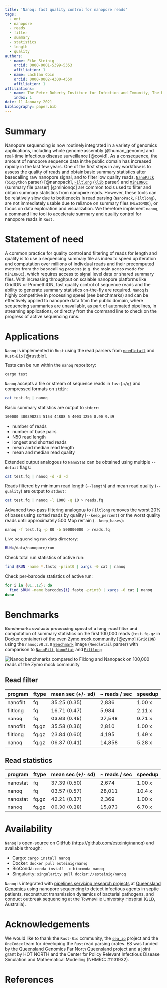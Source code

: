 ```yaml
---
title: 'Nanoq: fast quality control for nanopore reads'
tags:
  - ont
  - nanopore
  - reads
  - filter 
  - summary
  - statistics
  - length
  - quality
authors:
  - name: Eike Steinig
    orcid: 0000-0001-5399-5353
    affiliation: 1
  - name: Lachlan Coin
    orcid: 0000-0002-4300-455X
    affiliation: 1
affiliations:
  - name: The Peter Doherty Institute for Infection and Immunity, The University of Melbourne, Australia
    index: 1
date: 11 January 2021
bibliography: paper.bib
---
```


# Summary

Nanopore sequencing is now routinely integrated in a variety of genomics applications, including whole genome assembly [@human_genome] and real-time infectious disease surveillance [@covid]. As a consequence, the amount of nanopore sequence data in the public domain has increased rapidly in the last few years. One of the first steps in any workflow is to assess the quality of reads and obtain basic summary statistics after basecalling raw nanopore signal, and to filter low quality reads. [`NanoPack`](https://github.com/wdecoster/nanopack) (`biopython` parser) [@nanopack], [`Filtlong`](https://github.com/rrwick/Filtlong) ([`Klib`](https://github.com/attractivechaos/klib) parser) and [`MinIONQC`](https://github.com/roblanf/minion_qc/blob/master/README.md) (summary file parser) [@minionqc] are common tools used to filter and obtain summary statistics from nanopore reads. However, these tools can be relatively slow due to bottlenecks in read parsing (`NanoPack`, `Filtlong`), are not immediately usable due to reliance on summary files (`MinIONQC`), or focus on data exploration and visualization. We therefore implement `nanoq`, a command line tool to accelerate summary and quality control for nanopore reads in `Rust`. 

# Statement of need

A common practice for quality control and filtering of reads for length and quality is to use a sequencing summary file as index to speed up iteration and computation over millions of individual reads and their precomputed metrics from the basecalling process (e.g. the main acess mode for `MinIONQC`), which requires access to signal level data or shared summary files. With increasing throughput on scalable nanopore platforms like GridION or PromethION, fast quality control of sequence reads and the ability to generate summary statistics on-the-fly are required. `Nanoq` is highly competitive in processing speed (see benchmarks) and can be effectively applied to nanopore data from the public domain, where sequencing summaries are unavailable, as part of automated pipelines, in streaming applications, or directly from the command line to check on the progress of active sequencing runs.

# Applications

`Nanoq` is implemented in `Rust` using the read parsers from [`needletail`](https://github.com/onecodex/needletail) and [`Rust-Bio`](https://github.com/rust-bio/rust-bio) [@rustbio].

Tests can be run within the `nanoq` repository:

```
cargo test
```

`Nanoq` accepts a file or stream of sequence reads in `fast{a/q}` and compressed formats on `stdin`:

```bash
cat test.fq | nanoq
```

Basic summary statistics are output to `stderr`: 

```bash
100000 400398234 5154 44888 5 4003 3256 8.90 9.49
```

* number of reads
* number of base pairs
* N50 read length
* longest and shorted reads
* mean and median read length
* mean and median read quality 

Extended output analogous to `NanoStat` can be obtained using multiple `--detail` flags:

```bash
cat test.fq | nanoq -d -d -d
```

Reads filtered by minimum read length (`--length`) and mean read quality (`--quality`) are output to `stdout`:

```bash
cat test.fq | nanoq -l 1000 -q 10 > reads.fq 
```

Advanced two-pass filtering analogous to `Filtlong` removes the worst 20% of bases using sorted reads by quality (`--keep_percent`) or the worst quality reads until approximately 500 Mbp remain (`--keep_bases`): 

```bash
nanoq -f test.fq -p 80 -b 500000000  > reads.fq 
```

Live sequencing run data directory:

```bash
RUN=/data/nanopore/run
```

Check total run statistics of active run:

```bash
find $RUN -name *.fastq -print0 | xargs -0 cat | nanoq
```

Check per-barcode statistics of active run:

```bash
for i in {01..12}; do
  find $RUN -name barcode${i}.fastq -print0 | xargs -0 cat | nanoq
done
```

# Benchmarks

Benchmarks evaluate processing speed of a long-read filter and computation of summary statistics on the first 100,000 reads (`test.fq.gz` in Docker container) of the even [Zymo mock community](https://github.com/LomanLab/mockcommunity) [@zymo] (`GridION`) using the `nanoq:v0.2.0` [`Benchmark`](paper/Benchmarks) image (`Needletail` parser) with comparison to [`NanoFilt`](https://github.com/wdecoster/nanofilt), [`NanoStat`](https://github.com/wdecoster/nanostat) and [`Filtlong`](https://github.com/rrwick/Filtlong) 

![Nanoq benchmarks compared to Filtlong and Nanopack on 100,000 reads of the Zymo mock community](benchmarks.png?raw=true "Nanoq benchmarks" )

## Read filter

| program         | ftype  | mean sec (+/- sd)   |  ~ reads / sec  | speedup |
| -------------   | -------|---------------------|-----------------|---------|
| nanofilt        | fq     | 35.25 (0.35)        | 2,836           | 1.00 x  |
| filtlong        | fq     | 16.71 (0.47)        | 5,984           | 2.11 x  |
| nanoq           | fq     | 03.63 (0.45)        | 27,548          | 9.71 x  |
| nanofilt        | fq.gz  | 35.58 (0.36)        | 2,810           | 1.00 x  |
| filtlong        | fq.gz  | 23.84 (0.60)        | 4,195           | 1.49 x  |
| nanoq           | fq.gz  | 06.37 (0.41)        | 14,858          | 5.28 x  |

## Read statistics

| program         | ftype  | mean sec (+/- sd)   |  ~ reads / sec  | speedup |
| -------------   | -------|---------------------|-----------------|---------|
| nanostat        | fq     | 37.39 (0.50)        | 2,674           | 1.00 x  |
| nanoq           | fq     | 03.57 (0.57)        | 28,011          | 10.4 x  |
| nanostat        | fq.gz  | 42.21 (0.37)        | 2,369           | 1.00 x  |
| nanoq           | fq.gz  | 06.30 (0.28)        | 15,873          | 6.70 x  |

# Availability

`Nanoq` is open-source on GitHub (https://github.com/esteinig/nanoq) and available through:

* Cargo: `cargo install nanoq`
* Docker: `docker pull esteinig/nanoq`
* BioConda: `conda install -c bioconda nanoq`
* Singularity: `singularity pull docker://esteinig/nanoq`

`Nanoq` is integrated with [pipelines servicing research projects](https://github.com/np-core) at [Queensland Genomics](https://queenslandgenomics.org/clinical-projects-3/north-queensland/) using nanopore sequencing to detect infectious agents in septic patients, reconstruct transmission dynamics of bacterial pathogens, and conduct outbreak sequencing at the Townsville University Hospital (QLD, Australia).

# Acknowledgements

We would like to thank the `Rust-Bio` community, the [`seq_io`](https://github.com/markschl/seq_io) project and the `OneCodex` team for developing the `Rust` read parsing crates. ES was funded by the Queensland Genomics Far North Queensland project and a joint grant by HOT NORTH and the Center for Policy Relevant Infectious Disease Simulation and Mathematical Modelling (NHMRC: #1131932).

# References


